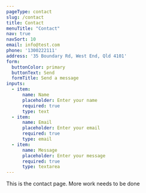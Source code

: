 ```yaml
---
pageType: contact
slug: /contact
title: Contact
menuTitle: "Contact"
nav: true
navSort: 10
email: info@test.com
phone: '1300222111'
address: '35 Boundary Rd, West End, Qld 4101'
form:
  buttonColor: primary
  buttonText: Send
  formTitle: Send a message
inputs:
  - item:
      name: Name
      placeholder: Enter your name
      required: true
      type: text
  - item:
      name: Email
      placeholder: Enter your email
      required: true
      type: email
  - item:
      name: Message
      placeholder: Enter your message
      required: true
      type: textarea
---
```

This is the contact page. More work needs to be done
